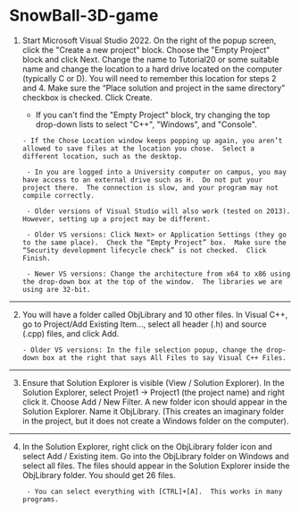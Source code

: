 # SnowBall-3D-game

1. Start Microsoft Visual Studio 2022.  On the right of the popup screen, click the "Create a new project" block.  Choose the "Empty Project" block and click Next.  Change the name to Tutorial20 or some suitable name and change the location to a hard drive located on the computer (typically C or D).  You will need to remember this location for steps 2 and 4.  Make sure the “Place solution and project in the same directory” checkbox is checked.  Click Create.

      - If you can't find the "Empty Project" block, try changing the top drop-down lists to select "C++", "Windows", and "Console".

       - If the Chose Location window keeps popping up again, you aren’t allowed to save files at the location you chose.  Select a different location, such as the desktop.

        - In you are logged into a University computer on campus, you may have access to an external drive such as H.  Do not put your project there.  The connection is slow, and your program may not compile correctly.

        - Older versions of Visual Studio will also work (tested on 2013).  However, setting up a project may be different.

        - Older VS versions: Click Next> or Application Settings (they go to the same place).  Check the “Empty Project” box.  Make sure the “Security development lifecycle check” is not checked.  Click Finish.

        - Newer VS versions: Change the architecture from x64 to x86 using the drop-down box at the top of the window.  The libraries we are using are 32-bit.

--------------------------------------------------------------------------------------------------------------

2.  You will have a folder called ObjLibrary and 10 other files.  In Visual C++, go to Project/Add Existing Item…, select all header (.h) and source (.cpp) files, and click Add.

        - Older VS versions: In the file selection popup, change the drop-down box at the right that says All Files to say Visual C++ Files.


--------------------------------------------------------------------------------------------------------------

3. Ensure that Solution Explorer is visible (View / Solution Explorer). In the Solution Explorer, select Projet1 -> Project1 (the project name) and right click it.  Choose Add / New Filter.  A new folder icon should appear in the Solution Explorer.  Name it ObjLibrary.  (This creates an imaginary folder in the project, but it does not create a Windows folder on the computer).


---------------------------------------------------------------------------------------------------------------

4. In the Solution Explorer, right click on the ObjLibrary folder icon and select Add / Existing item.  Go into the ObjLibrary folder on Windows and select all files.  The files should appear in the Solution Explorer inside the ObjLibrary folder.  You should get 26 files.

        - You can select everything with [CTRL]+[A].  This works in many programs.
